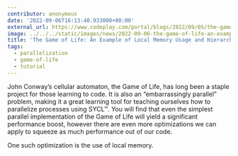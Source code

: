 ```yaml
---
contributor: anonymous
date: '2022-09-06T16:13:40.933000+00:00'
external_url: https://www.codeplay.com/portal/blogs/2022/09/05/the-game-of-life-an-example-of-local-memory-usage-and-hierarchical-kernels-in-sycl.html
image: ../../../static/images/news/2022-09-06-the-game-of-life-an-example-of-local-memory-usage-and-hierarchical-kernels-in-sycl.webp
title: 'The Game of Life: An Example of Local Memory Usage and Hierarchical Kernels in SYCL'
tags:
  - parallelization
  - game-of-life
  - tutorial
---
```


John Conway’s cellular automaton, the Game of Life, has long been a staple project for those learning to code. It is
also an “embarrassingly parallel” problem, making it a great learning tool for teaching ourselves how to parallelize
processes using SYCL™. You will find that even the simplest parallel implementation of the Game of Life will yield a
significant performance boost, however there are even more optimizations we can apply to squeeze as much performance out
of our code.

One such optimization is the use of local memory.
